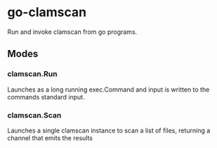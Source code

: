 # go-clamscan

Run and invoke clamscan from go programs.

## Modes

### clamscan.Run

Launches as a long running exec.Command and
input is written to the commands standard input.

### clamscan.Scan

Launches a single clamscan instance to scan a list of files, returning a channel
that emits the results
